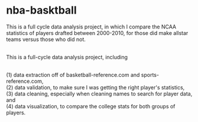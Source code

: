 # nba-basktball

This is a full cycle data analysis project, in which I compare the NCAA statistics of players drafted between 2000-2010, for those did make allstar teams versus those who did not.

<br> This is a full-cycle data analysis project, including

<br> (1) data extraction off of basketball-reference.com and sports-reference.com,
<br> (2) data validation, to make sure I was getting the right player's statistics,
<br> (3) data cleaning, especially when cleaning names to search for player data, and
<br> (4) data visualization, to compare the college stats for both groups of players.
